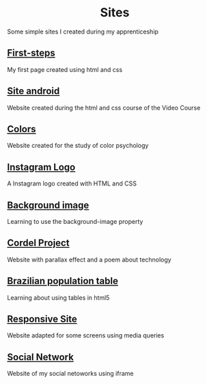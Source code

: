 <h1 align="center">Sites</h1>
<p>Some simple sites I created during my apprenticeship</p>

<h2>
    <a target="_blank" href="https://dkat-davi.github.io/sites/first-steps/">First-steps</a>
</h2>
<p>My first page created using html and css</p>

<h2>
    <a target="_blank" href="https://dkat-davi.github.io/sites/android-site/">Site android</a>
</h2>
<p>Website created during the html and css course of the Video Course</p>

<h2>
    <a target="_blank" href="https://dkat-davi.github.io/sites/colors/">Colors</a>
</h2>
<p>Website created for the study of color psychology</p>

<h2>
    <a target="_blank" href="https://dkat-davi.github.io/sites/logo-instagram/">Instagram Logo</a>
</h2>
<p>A Instagram logo created with HTML and CSS</p>

<h2>
    <a target="_blank" href="https://dkat-davi.github.io/sites/background-image/">Background image</a>
</h2>
<p>Learning to use the background-image property</p>

<h2>
    <a target="_blank" href="https://dkat-davi.github.io/sites/projeto-cordel/">Cordel Project</a>
</h2>
<p>Website with parallax effect and a poem about technology</p>

<h2>
    <a target="_blank" href="https://dkat-davi.github.io/sites/brazilian-population-table/">Brazilian population table</a>
</h2>
<p>Learning about using tables in html5</p>

<h2>
    <a target="_blank" href="https://dkat-davi.github.io/sites/responsive-site/">Responsive Site</a>
</h2>
<p>Website adapted for some screens using media queries</p>

<h2>
    <a target="_blank" href="https://dkat-davi.github.io/sites/social/">Social Network</a>
</h2>
<p>Website of my social netoworks using iframe</p>

